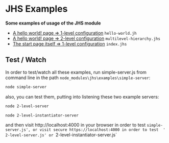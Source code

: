 # JHS Examples
**Some examples of usage of the JHS module**

* [A hello world! page => 1-level configuration](simple-server/wwwroot/hello-world.jhs) `hello-world.jh`
* [A hello world! page => 2-level configuration](simple-server/wwwroot/multilevel-hierarchy.jhs) `multilevel-hierarchy.jhs`
* [The start page itself => 1-level configuration](simple-server/wwwroot/index.jh) `index.jhs`

## Test / Watch 
In order to test/watch all these examples, run simple-server.js from command line in the path `node_modules\jhs\examples\simple-server`:
```sh
node simple-server
```
also, you can test them, putting into listening these two example servers:
```sh
node 2-level-server
```
```sh
node 2-level-instantiator-server
```
and then visit http://localhost:4000 in your browser in order to test `simple-server.js', or visit secure https://localhost:4000 in order to test 
' 2-level-server.js' or `2-level-instantiator-server.js`

